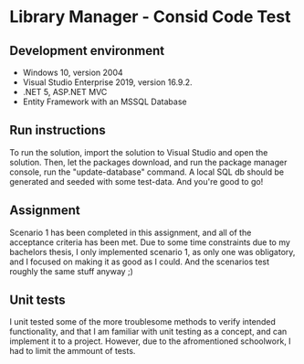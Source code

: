 ﻿# Library Manager - Consid Code Test

## Development environment
- Windows 10, version 2004
- Visual Studio Enterprise 2019, version 16.9.2. 
- .NET 5, ASP.NET MVC
- Entity Framework with an MSSQL Database

## Run instructions
To run the solution, import the solution to Visual Studio and open the solution. Then, let the packages download, and run the package manager console, run the "update-database" command. A local SQL db should be generated and seeded with some test-data. And you're good to go!

## Assignment
Scenario 1 has been completed in this assignment, and all of the acceptance criteria has been met.
Due to some time constraints due to my bachelors thesis, I only implemented scenario 1, as only one was 
obligatory, and I focused on making it as good as I could. And the scenarios test roughly the same stuff
anyway ;)

## Unit tests
I unit tested some of the more troublesome methods to verify intended functionality, and that I am familiar
with unit testing as a concept, and can implement it to a project. However, due to the afromentioned 
schoolwork, I had to limit the ammount of tests.

